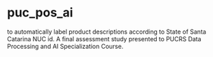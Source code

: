 # puc_pos_ai
to automatically label product descriptions according to State of Santa Catarina NUC id. A final assessment study presented to PUCRS Data Processing and AI Specialization Course.
